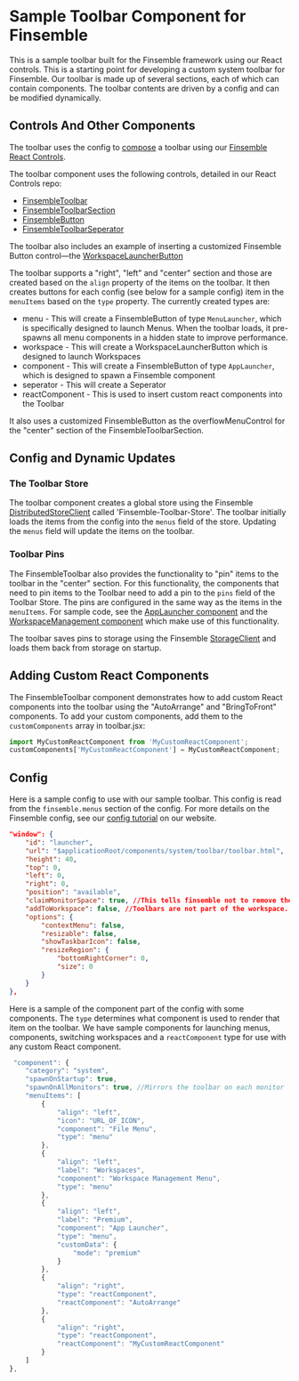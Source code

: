 # Sample Toolbar Component for Finsemble

This is a sample toolbar built for the Finsemble framework using our React controls. This is a starting point for developing a custom system toolbar for Finsemble. Our toolbar is made up of several sections, each of which can contain components. The toolbar contents are driven by a config and can be modified dynamically.

## Controls And Other Components

The toolbar uses the config to [compose](https://reactjs.org/docs/composition-vs-inheritance.html) a toolbar using our [Finsemble React Controls](https://github.com/ChartIQ/finsemble-react-controls).

The toolbar component uses the following controls, detailed in our React Controls repo:
- [FinsembleToolbar](https://github.com/ChartIQ/finsemble-react-controls/tree/master/FinsembleToolbar)
- [FinsembleToolbarSection](https://github.com/ChartIQ/finsemble-react-controls/tree/master/FinsembleToolbarSection)
- [FinsembleButton](https://github.com/ChartIQ/finsemble-react-controls/tree/master/FinsembleButton)
- [FinsembleToolbarSeperator](https://github.com/ChartIQ/finsemble-react-controls/tree/master/FinsembleToolbarSeprator)

The toolbar also includes an example of inserting a customized Finsemble Button control&mdash;the [WorkspaceLauncherButton](WorkspaceLauncherButton.md)

The toolbar supports a "right", "left" and "center" section and those are created based on the `align` property of the items on the toolbar. It then creates buttons for each config (see below for a sample config) item in the `menuItems` based on the `type` property. The currently created types are:

- menu - This will create a FinsembleButton of type `MenuLauncher`, which is specifically designed to launch Menus. When the toolbar loads, it pre-spawns all menu components in a hidden state to improve performance.
- workspace - This will create a WorkspaceLauncherButton which is designed to launch Workspaces
- component - This will create a FinsembleButton of type `AppLauncher`, which is designed to spawn a Finsemble component
- seperator - This will create a Seperator
- reactComponent - This is used to insert custom react components into the Toolbar

It also uses a customized FinsembleButton as the overflowMenuControl for the "center" section of the FinsembleToolbarSection.

## Config and Dynamic Updates

### The Toolbar Store
The toolbar component creates a global store using the Finsemble [DistributedStoreClient](https://documentation.chartiq.com/finsemble/DistributedStoreClient.html) called 'Finsemble-Toolbar-Store'. The toolbar initially loads the items from the config into the `menus` field of the store. Updating the `menus` field will update the items on the toolbar.

### Toolbar Pins
The FinsembleToolbar also provides the functionality to "pin" items to the toolbar in the "center" section. For this functionality, the components that need to pin items to the Toolbar need to add a pin to the `pins` field of the Toolbar Store. The pins are configured in the same way as the items in the `menuItems`. For sample code, see the [AppLauncher component](../appLauncher/) and the [WorkspaceManagement component](../workspaceManagementMenu/) which make use of this functionality.

The toolbar saves pins to storage using the Finsemble [StorageClient](https://documentation.chartiq.com/finsemble/StorageClient.html) and loads them back from storage on startup.

## Adding Custom React Components
The FinsembleToolbar component demonstrates how to add custom React components into the toolbar using the "AutoArrange" and "BringToFront" components. To add your custom components, add them to the `customComponents` array in toolbar.jsx:

```jsx
import MyCustomReactComponent from 'MyCustomReactComponent';
customComponents['MyCustomReactComponent'] = MyCustomReactComponent;
```

## Config

Here is a sample config to use with our sample toolbar. This config is read from the `finsemble.menus` section of the config. For more details on the Finsemble config, see our [config tutorial](https://documentation.chartiq.com/finsemble/tutorial-understandingConfiguration.html) on our website.

```json
"window": {
	"id": "launcher",
	"url": "$applicationRoot/components/system/toolbar/toolbar.html",
	"height": 40,
	"top": 0,
	"left": 0,
	"right": 0,
	"position": "available",
	"claimMonitorSpace": true, //This tells finsemble not to remove the space occupied by the toolbar from the available space on the monitor.
	"addToWorkspace": false, //Toolbars are not part of the workspace.
	"options": {
		"contextMenu": false,
		"resizable": false,
		"showTaskbarIcon": false,
		"resizeRegion": {
			"bottomRightCorner": 0,
			"size": 0
		}
	}
},
```
Here is a sample of the component part of the config with some components. The `type` determines what component is used to render that item on the toolbar. We have sample components for launching menus, components, switching workspaces and a `reactComponent` type for use with any custom React component.

```javascript
 "component": {
	"category": "system",
	"spawnOnStartup": true,
	"spawnOnAllMonitors": true, //Mirrors the toolbar on each monitor
	"menuItems": [
		{
			"align": "left",
			"icon": "URL_OF_ICON",
			"component": "File Menu",
			"type": "menu"
		},
		{
			"align": "left",
			"label": "Workspaces",
			"component": "Workspace Management Menu",
			"type": "menu"
		},
		{
			"align": "left",
			"label": "Premium",
			"component": "App Launcher",
			"type": "menu",
			"customData": {
				"mode": "premium"
			}
		},
		{
			"align": "right",
			"type": "reactComponent",
			"reactComponent": "AutoArrange"
		},
		{
			"align": "right",
			"type": "reactComponent",
			"reactComponent": "MyCustomReactComponent"
		}
	]
},
```
